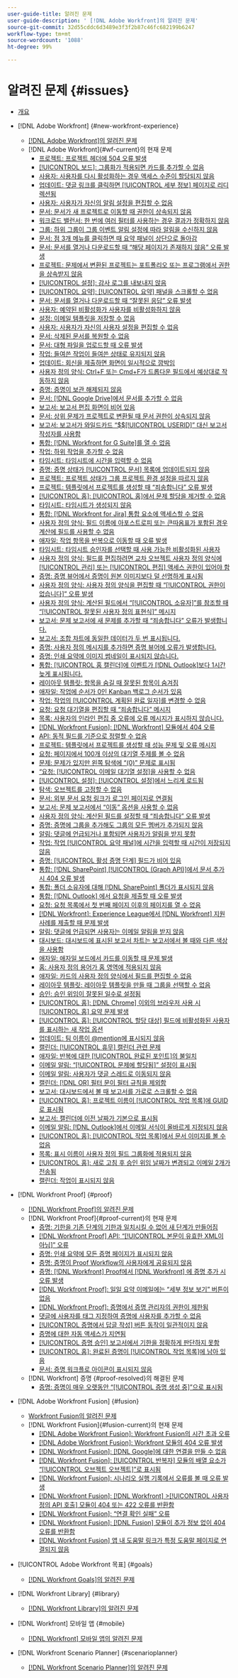 ```yaml
---
user-guide-title: 알려진 문제
user-guide-description: ' [!DNL Adobe Workfront]의 알려진 문제'
source-git-commit: 32d55cddc6d3489e3f3f2b87c46fc682199b6247
workflow-type: tm+mt
source-wordcount: '1088'
ht-degree: 99%

---
```



# 알려진 문제 {#issues}

+ [개요](overview.md)

+ [!DNL Adobe Workfront] {#new-workfront-experience}
   + [ [!DNL Adobe Workfront]의 알려진 문제](newworkfrontexperience.md)
   + [!DNL Adobe Workfront]{#wf-current}의 현재 문제
      + [프로젝트: 프로젝트 헤더에 504 오류 발생](known-issues-workfront/wf-projects-504-error-in-project-header.md)
      + [[!UICONTROL 보드]: 그룹화가 적용되면 카드를 추가할 수 없음](known-issues-workfront/wf-boards-cannot-add-card-when-grouping-is-selected.md)
      + [사용자: 사용자를 다시 활성화하는 경우 액세스 수준이 할당되지 않음](known-issues-workfront/wf-users-access-level-does-not-assign-when-reactivating-user.md)
      + [업데이트: 댓글 링크를 클릭하면 [!UICONTROL 세부 정보] 페이지로 리디렉션됨](known-issues-workfront/wf-updates-link-to-comment-goes-to-details.md)
      + [사용자: 사용자가 자신의 알림 설정을 편집할 수 없음](known-issues-workfront/wf-user-cannot-edit-notification-settings.md)
      + [문서: 문서가 새 프로젝트로 이동할 때 권한이 상속되지 않음](known-issues-workfront/wf-documents-permissions-not-interited-when-moved.md)
      + [워크로드 밸런서: 한 번에 여러 필터를 사용하는 경우 결과가 정확하지 않음](known-issues-workfront/wf-workload-balancer-multiple-filters.md)
      + [그룹: 하위 그룹이 그룹 이벤트 알림 설정에 따라 알림을 수신하지 않음](known-issues-workfront/wf-groups-event-notif-not-applying-to-sub-groups.md)
      + [문서: 점 3개 메뉴를 클릭하면 때 요약 패널이 상단으로 돌아감](known-issues-workfront/wf-documents-summary-panel-returns-to-top.md)
      + [문서: 문서를 열거나 다운로드할 때 “해당 페이지가 존재하지 않음” 오류 발생](known-issues-workfront/wf-documents-cannot-open-or-download-document.md)
      + [프로젝트: 문제에서 변환된 프로젝트는 포트폴리오 또는 프로그램에서 권한을 상속받지 않음](known-issues-workfront/wf-projects-converted-issue-not-receiving-inherited-permissions.md)
      + [[!UICONTROL 설정]: 감사 로그를 내보내지 않음](known-issues-workfront/wf-setup-audit-logs-do-not-export.md)
      + [[!UICONTROL 요약]: [!UICONTROL 요약] 패널을 스크롤할 수 없음](known-issues-workfront/wf-summary-cannot-scroll-summary-panel.md)
      + [문서: 문서를 열거나 다운로드할 때 “잘못된 응답” 오류 발생](known-issues-workfront/wf-documents-error-when-opening-or-downloading.md)
      + [사용자: 예약된 비활성화가 사용자를 비활성화하지 않음](known-issues-workfront/wf-users-scheduled-deactivation-does-not-work.md)
      + [설정: 이메일 템플릿을 저장할 수 없음](known-issues-workfront/wf-setup-email-templates-not-working.md)
      + [사용자: 사용자가 자신의 사용자 설정을 편집할 수 없음](known-issues-workfront/wf-users-user-cannot-edit-own-profile.md)
      + [문서: 삭제된 문서를 복원할 수 없음](known-issues-workfront/wf-documents-cannot-restore-document.md)
      + [문서: 대형 파일을 업로드할 때 오류 발생](known-issues-workfront/wf-documents-large-uploads-fail.md)
      + [작업: 들여쓴 작업이 들여쓴 상태로 유지되지 않음](known-issues-workfront/wf-tasks-task-does-not-remain-indented.md)
      + [업데이트: 회신을 제출하면 화면이 일시적으로 깜박임](known-issues-workfront/wf-updates-reply-goes-blank.md)
      + [사용자 정의 양식: Ctrl+F 또는 Cmd+F가 드롭다운 필드에서 예상대로 작동하지 않음](known-issues-workfront/wf-custom-forms-dropdown-search.md)
      + [증명: 증명이 보관 해제되지 않음](known-issues-workfront/wf-proofs-do-not-unarchive.md)
      + [문서: [!DNL Google Drive]에서 문서를 추가할 수 없음](known-issues-workfront/wf-documents-cannot-add-documents-from-google-drive.md)
      + [보고서: 보고서 편집 화면이 비어 있음](known-issues-workfront/wf-reports-edit-report-is-blank.md)
      + [문서: 상위 문제가 프로젝트로 변환될 때 문서 권한이 상속되지 않음](known-issues-workfront/wf-documents-permissions-not-inherited.md)
      + [보고서: 보고서가 와일드카드 “$$[!UICONTROL USERID]” 대신 보고서 작성자를 사용함](known-issues-workfront/wf-reports-repeat-report-uses-creater-instead-of-wildcard.md)
      + [통합: [!DNL Workfront for G Suite]를 열 수 없음](known-issues-workfront/wf-integrations-error-when-opening-wf-for-gsuite.md)
      + [작업: 하위 작업을 추가할 수 없음](known-issues-workfront/wf-tasks-cannot-add-subtask.md)
      + [타임시트: 타임시트에 시간을 입력할 수 없음](known-issues-workfront/wf-timesheets-cannot-enter-time-on-timesheet.md)
      + [증명: 증명 상태가 [!UICONTROL 문서] 목록에 업데이트되지 않음](known-issues-workfront/wf-documents-status-not-updating-in-document-list.md)
      + [프로젝트: 프로젝트 상태가 그룹 프로젝트 환경 설정을 따르지 않음](known-issues-workfront/wf-projects-group-statuses-do-not-apply.md)
      + [프로젝트: 템플릿에서 프로젝트를 생성할 때 “죄송합니다” 오류 발생](known-issues-workfront/wf-projects-whoops-error-when-creating-project-from-template.md)
      + [[!UICONTROL 홈]: [!UICONTROL 홈]에서 문제 할당을 제거할 수 없음](known-issues-workfront/wf-home-cannot-remove-assignment.md)
      + [타임시트: 타임시트가 생성되지 않음](known-issues-workfront/wf-timesheets-timesheet-not-generated.md)
      + [통합: [!DNL Workfront for Jira] 통합 요소에 액세스할 수 없음](known-issues-workfront/wf-integrations-pages-are-blank-in-jira-integration.md)
      + [사용자 정의 양식: 필드 이름에 아포스트로피 또는 큰따옴표가 포함된 경우 계산에 필드를 사용할 수 없음](known-issues-workfront/wf-custom-forms-special-character-in-field-name.md)
      + [애자일: 작업 항목을 반복으로 이동할 때 오류 발생](known-issues-workfront/wf-agile-cannot-move-item-to-iteration.md)
      + [타임시트: 타임시트 승인자를 선택할 때 사용 가능한 비활성화된 사용자](known-issues-workfront/wf-timesheets-deactivated-users-available-in-approver-list.md)
      + [사용자 정의 양식: 필드를 편집하려면 교차 오브젝트 사용자 정의 양식에 [!UICONTROL 관리] 또는 [!UICONTROL 편집] 액세스 권한이 있어야 함](known-issues-workfront/wf-custom-form-stuck-in-manage-edit-access.md)
      + [증명: 증명 뷰어에서 증명이 원본 이미지보다 덜 선명하게 표시됨](known-issues-workfront/wf-proofs-are-blurry.md)
      + [사용자 정의 양식: 사용자 정의 양식을 편집할 때 “[!UICONTROL 권한이 없습니다]” 오류 발생](known-issues-workfront/wf-custom-forms-you-do-not-have-sufficient-access.md)
      + [사용자 정의 양식: 계산된 필드에서 “[!UICONTROL 소유자]”를 참조할 때 “[!UICONTROL 잘못된 사용자 정의 표현식]” 메시지](known-issues-workfront/wf-custom-form-error-when-referencing-owner.md)
      + [보고서: 문제 보고서에 새 문제를 추가할 때 “죄송합니다” 오류가 발생합니다.](known-issues-workfront/wf-reports-whoops-error-with-issue-report.md)
      + [보고서: 조합 차트에 동일한 데이터가 두 번 표시됩니다.](known-issues-workfront/wf-reports-chart-does-not-compare-different-items.md)
      + [증명: 사용자 정의 메시지를 추가하면 증명 뷰어에 오류가 발생합니다.](known-issues-workfront/wf-proofs-cannot-add-custom-message.md)
      + [증명: 인쇄 요약에 이미지 썸네일이 표시되지 않습니다.](known-issues-workfront/wf-proofs-proof-summary-shows-placeholder-thumbnail.md)
      + [통합: [!UICONTROL 홈 캘린더]에 이벤트가  [!DNL Outlook]보다 1시간 늦게 표시됩니다.](known-issues-workfront/wf-integrations-outlook-calendar-is-an-hour-off.md)
      + [레이아웃 템플릿: 항목을 숨길 때 잘못된 항목이 숨겨짐](known-issues-workfront/wf-layout-templates-hiding-item-not-correct.md)
      + [애자일: 작업에 순서가 0인 Kanban 백로그 순서가 있음](known-issues-workfront/wf-agile-task-has-backlog-order-0.md)
      + [작업: 작업의 [!UICONTROL 계획된 완료 일자]를 변경할 수 없음](known-issues-workfront/wf-tasks-cannot-change-planned-completion-date.md)
      + [요청: 요청 대기열을 편집할 때 “죄송합니다” 메시지](known-issues-workfront/wf-requests-error-message-when-editing-queue.md)
      + [목록: 사용자의 인라인 편집 중 오류에 오류 메시지가 표시하지 않습니다.](known-issues-workfront/wf-lists-error-messages-not-generated.md)
      + [[!DNL Workfront Fusion]:  [!DNL Workfront] 모듈에서 404 오류](known-issues-workfront-fusion/fusion-404-error-in-wf-module.md)
      + [API: 동적 필드를 기준으로 정렬할 수 없음](known-issues-workfront/wf-api-cannot-sort-by-dynamic-fields.md)
      + [프로젝트: 템플릿에서 프로젝트를 생성할 때 성능 문제 및 오류 메시지](known-issues-workfront/wf-issues-when-creating-project-from-template.md)
      + [요청: 페이지에서 100개 이상의 대기열 주제를 볼 수 없음](known-issues-workfront/wf-requests-cannot-see-more-than-100-queue-topics.md)
      + [문제: 문제가 있지만 왼쪽 탐색에 “(0)” 문제로 표시됨](known-issues-workfront/wf-tasks-0-issues-when-issues-exist.md)
      + [“요청: [!UICONTROL 이메일 대기열 설정]을 사용할 수 없음](known-issues-workfront/wf-requests-email-queue-details-not-available.md)
      + [[!UICONTROL 설정]: [!UICONTROL 설정]에서 느리게 로드됨](known-issues-workfront/wf-setup-lists-load-slowly.md)
      + [탐색: 오브젝트를 고정할 수 없음](known-issues-workfront/wf-navigation-cannot-pin-objects.md)
      + [문서: 외부 문서 요청 링크가 로그인 페이지로 연결됨](known-issues-workfront/wf-documents-external-request-leads-to-login.md)
      + [보고서: 문제 보고서에서 “이동” 옵션을 사용할 수 없음](known-issues-workfront/wf-reports-move-to-not-available-on-issue-report.md)
      + [사용자 정의 양식: 계산된 필드를 설정할 때 “죄송합니다” 오류 발생](known-issues-workfront/wf-custom-forms-error-with-calculated-field.md)
      + [증명: 증명에 그룹을 추가해도 그룹의 모든 멤버가 추가되지 않음](known-issues-workfront/wf-proofs-group-members-not-added.md)
      + [알림: 댓글에 언급되거나 포함되면 사용자가 알림을 받지 못함](known-issues-workfront/wf-notif-users-not-receiving-email-or-inapp-notif.md)
      + [작업: 작업 [!UICONTROL 요약 패널]에 시간을 입력할 때 시간이 저장되지 않음](known-issues-workfront/wf-hours-do-not-save-when-scrolling-summary-panel.md)
      + [증명: [!UICONTROL 활성 증명 단계] 필드가 비어 있음](known-issues-workfront/wf-documents-stages-do-not-populate-on-proof.md)
      + [통합:  [!DNL SharePoint] [!UICONTROL (Graph API)]에서 문서 추가 시 404 오류 발생](known-issues-workfront/wf-integrations-sharepoint-graph-api-returns-404.md)
      + [통합: 폴더 소유자에 대해  [!DNL SharePoint] 폴더가 표시되지 않음](known-issues-workfront/wf-integrations-sharepoint-folder-not-appearing-for-owner.md)
      + [통합:  [!DNL Outlook] 에서 요청을 제출할 때 오류 발생](known-issues-workfront/wf-integrations-error-when-creating-request-from-outlook.md)
      + [요청: 요청 목록에서 첫 번째 페이지 이후의 페이지를 열 수 없음](known-issues-workfront/wf-requests-cannot-open-second-page-of-requests-list.md)
      + [[!DNL Workfront]: Experience League에서 [!DNL Workfront] 지원 사례를 제출할 때 문제 발생](known-issues-workfront/wf-support-issues-submitting-support-case.md)
      + [알림: 댓글에 언급되면 사용자는 이메일 알림을 받지 않음](known-issues-workfront/wf-notif-users-not-receive-email-when-mentioned.md)
      + [대시보드: 대시보드에 표시된 보고서 차트는 보고서에서 볼 때와 다른 색상을 사용함](known-issues-workfront/wf-dashboard-reports-wrong-color.md)
      + [애자일: 애자일 보드에서 카드를 이동할 때 문제 발생](known-issues-workfront/wf-agile-issues-moving-cards.md)
      + [홈: 사용자 정의 용어가 홈 영역에 적용되지 않음](known-issues-workfront/wf-home-custom-term-not-applied-to-home.md)
      + [애자일: 카드의 사용자 정의 양식에서 필드를 편집할 수 없음](known-issues-workfront/wf-agile-cannot-edit-fields-custom-cards.md)
      + [레이아웃 템플릿: 레이아웃 템플릿을 만들 때 그룹을 선택할 수 없음](known-issues-workfront/wf-layout-templ-cannot-select-group.md)
      + [승인: 승인 위임이 잘못된 일수로 설정됨](known-issues-workfront/wf-approval-delegation-incorrect-number-of-days.md)
      + [[!UICONTROL 홈]:  [!DNL Chrome] 이외의 브라우저 사용 시 [!UICONTROL 홈] 요약 문제 발생](known-issues-workfront/wf-home-summary-issues-when-not-using-chrome.md)
      + [[!UICONTROL 홈]: [!UICONTROL 할당 대상] 필드에 비활성화된 사용자를 표시하는 새 작업 옵션](known-issues-workfront/wf-home-new-task-option-showing-deactivated-users.md)
      + [업데이트: 팀 이름이 @mention에 표시되지 않음](known-issues-workfront/wf-updates-team-name-not-in-mention.md)
      + [캘린더: [!UICONTROL 휴무] 캘린더 관련 문제](known-issues-workfront/wf-calendars-issue-time-off.md)
      + [애자일: 반복에 대한 [!UICONTROL 완료된 포인트]의 불일치](known-issues-workfront/wf-agile-discrepancy-in-completed-points.md)
      + [이메일 알림: “[!UICONTROL 문제에 할당됨]” 설정이 표시됨](known-issues-workfront/wf-email-notif-im-assigned-to-issue-displaying.md)
      + [이메일 알림: 사용자가 댓글 스레드로 이동되지 않음](known-issues-workfront/wf-email-notif-user-not-directed-to-thread.md)
      + [캘린더: [!DNL OR] 필터 문이 필터 규칙을 제외함](known-issues-workfront/wf-calendars-or-filter-statement.md)
      + [보고서: 대시보드에서 볼 때 보고서를 가로로 스크롤할 수 없음](known-issues-workfront/wf-reports-cannot-scroll-horizontally.md)
      + [[!UICONTROL 홈]: 프로젝트 이름이 [!UICONTROL 작업 목록]에 GUID로 표시됨](known-issues-workfront/wf-home-project-name-shows-as-guid.md)
      + [보고서: 캘린더에 이전 날짜가 기본으로 표시됨](known-issues-workfront/wf-reports-caledar-defaults-to-old-dates.md)
      + [이메일 알림: [!DNL Outlook]에서 이메일 서식이 올바르게 지정되지 않음](known-issues-workfront/wf-email-notif-not-formatting-in-outlook.md)
      + [[!UICONTROL 홈]: [!UICONTROL 작업 목록]에서 문서 이미지를 볼 수 없음](known-issues-workfront/wf-home-unable-to-view-document-image.md)
      + [목록: 표시 이름이 사용자 정의 필드 그룹화에 적용되지 않음](known-issues-workfront/wf-lists-display-name-not-applied-to-grouping.md)
      + [[!UICONTROL 홈]: 새로 고침 후 승인 위임 날짜가 변경되고 이메일 2개가 전송됨](known-issues-workfront/wf-home-approval-delegation-dates-changing.md)
      + [캘린더: 작업이 표시되지 않음](known-issues-workfront/wf-calendar-tasks-not-displaying.md)




+ [!DNL Workfront Proof] {#proof}
   + [ [!DNL Workfront Proof]의 알려진 문제](workfrontproof.md)
   + [!DNL Workfront Proof]{#proof-current}의 현재 문제
      + [증명: 기한을 기존 단계의 기한과 일치시킬 수 없어 새 단계가 만들어짐](known-issues-workfront-proof/proof-new-stage-created.md)
      + [[!DNL Workfront Proof] API: “[!UICONTROL 본문이 유효한 XML이 아님]” 오류](known-issues-workfront-proof/proof-error-body-is-not-a-valid-xml.md)
      + [증명: 인쇄 요약에 모든 증명 페이지가 표시되지 않음](known-issues-workfront-proof/proof-print-summary-not-showing-all-pages.md)
      + [증명: 증명이 Proof Workflow의 사용자에게 공유되지 않음](known-issues-workfront-proof/proof-user-in-stage-does-not-get-access.md)
      + [증명: [!DNL Workfront] Proof에서 [!DNL Workfront] 에 증명 추가 시 오류 발생](known-issues-workfront-proof/proof-error-when-linking-proof-to-wf-from-phq.md)
      + [[!DNL Workfront Proof]: 일일 요약 이메일에는 “세부 정보 보기” 버튼이 없음](known-issues-workfront-proof/proof-daily-summary-email-no-view-details-button.md)
      + [[!DNL Workfront Proof]: 증명에서 증명 관리자의 권한이 제한됨](known-issues-workfront-proof/proof-admin-has-limited-permissions.md)
      + [댓글에 사용자를 태그 지정하여 증명에 사용자를 추가할 수 없음](known-issues-workfront-proof/cannot-add-user-to-proof.md)
      + [[!UICONTROL 증명에서 답글 작성] 버튼 동작이 일관적이지 않음](known-issues-workfront-proof/reply-in-proof-button-behavior-is-inconsistent.md)
      + [증명에 대한 자동 액세스가 지연됨](known-issues-workfront-proof/automatic-access-to-proofs-are-delayed.md)
      + [[!UICONTROL 증명 승인] 보고서에서 기한을 정확하게 판단하지 못함](known-issues-workfront-proof/proof-approval-report-cant-accurately-determine-deadlines.md)
      + [[!UICONTROL 홈]: 완료된 증명이 [!UICONTROL 작업 목록]에 남아 있음](known-issues-workfront-proof/completed-proofs-stuck-in-the-work-list.md)
      + [문서: 증명 워크플로 아이콘이 표시되지 않음](known-issues-workfront-proof/proof-workflow-icon-is-not-displaying.md)
   + [!DNL Workfront] 증명 {#proof-resolved}의 해결된 문제
      + [증명: 증명이 매우 오랫동안 “[!UICONTROL 증명 생성 중]”으로 표시됨](known-issues-workfront-proof/resolved-issues-proof/generating-proof-for-excessive-amounts-of-time.md)


+ [!DNL Adobe Workfront Fusion] {#fusion}
   + [Workfront Fusion의 알려진 문제](workfrontfusion.md)
   + [!DNL Workfront Fusion]{#fusion-current}의 현재 문제
      + [[!DNL Adobe Workfront Fusion]: Workfront Fusion의 시간 초과 오류](known-issues-workfront-fusion/fusion-timeout-errors.md)
      + [[!DNL Adobe Workfront Fusion]: Workfront 모듈의 404 오류 발생](known-issues-workfront-fusion/fusion-404-in-workfront-modules.md)
      + [[!DNL Workfront Fusion]:  [!DNL Google]에 대한 연결을 만들 수 없음](known-issues-workfront-fusion/fusion-google-connection-fails.md)
      + [[!DNL Workfront Fusion]: [!UICONTROL 반복자] 모듈의 배열 요소가 “[!UICONTROL 오브젝트 오브젝트]”로 표시됨](known-issues-workfront-fusion/fusion-iterator-shows-object-object.md)
      + [[!DNL Workfront Fusion]: 시나리오 실행 기록에서 오류를 볼 때 오류 발생](known-issues-workfront-fusion/fusion-enoent-error-when-viewing-error.md)
      + [[!DNL Workfront Fusion]: [!DNL Workfront] >[!UICONTROL  사용자 정의 API 호출] 모듈이 404 또는 422 오류를 반환함](known-issues-workfront-fusion/fusion-api-reports-422-404-errors.md)
      + [[!DNL Workfront Fusion]: “연결 확인 실패” 오류](known-issues-workfront-fusion/fusion-401-error-must-reauthenicate-connection.md)
      + [[!DNL Workfront Fusion]: [!DNL Fusion] 모듈이 추가 정보 없이 404 오류를 반환함](known-issues-workfront-fusion/fusion-404-error-no-description.md)
      + [[!DNL Workfront Fusion] 앱 내 도움말 링크가 특정 도움말 페이지로 연결되지 않음](known-issues-workfront-fusion/help-links-in-modules-not-working.md)

+ [!UICONTROL Adobe Workfront 목표] {#goals}
   + [ [!DNL Workfront Goals]의 알려진 문제](workfrontgoals.md)
+ [!DNL Workfront Library] {#library}
   + [ [!DNL Workfront Library]의 알려진 문제](workfrontlibrary.md)
+ [!DNL Workfront] 모바일 앱 {#mobile}
   + [ [!DNL Workfront] 모바일 앱의 알려진 문제](workfrontmobile.md)
+ [!DNL Workfront Scenario Planner] {#scenarioplanner}
   + [ [!DNL Workfront Scenario Planner]의 알려진 문제](workfrontscenarioplanner.md)

<!--

Articles must be added to this TOC file in order to render.

Use this list format to specify links to articles and section headings that expand and collapse in the left rail of the user guide.

An article link CANNOT be used as a section heading.

Page url - https://one.workfront.com/s/article/Known-Issues

Known Issues in the new Workfront experience
Known Issues in Workfront Fusion
Known Issues in Workfront Goals
Known Issues in Workfront Library
Known Issues in the Workfront Mobile App
Known Issues in Workfront Proof
Known Issues in Workfront Scenario Planner

-->
